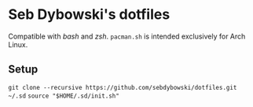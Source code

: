 # Seb Dybowski's dotfiles
Compatible with *bash* and *zsh*. `pacman.sh` is intended exclusively for Arch Linux.

## Setup
`git clone --recursive https://github.com/sebdybowski/dotfiles.git ~/.sd`
`source "$HOME/.sd/init.sh"`

